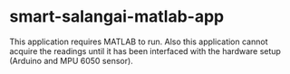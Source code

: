 # smart-salangai-matlab-app

This application requires MATLAB to run. Also this application cannot acquire the readings until it has been interfaced with the hardware setup (Arduino and MPU 6050 sensor).
